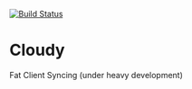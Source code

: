 [![Build Status](https://travis-ci.org/bingzer/Cloudy.svg?branch=master)](https://travis-ci.org/bingzer/Cloudy)

Cloudy
======

Fat Client Syncing (under heavy development)
